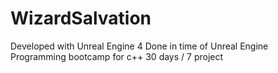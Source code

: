 # WizardSalvation

Developed with Unreal Engine 4
Done in time of Unreal Engine Programming bootcamp for c++
30 days / 7 project
